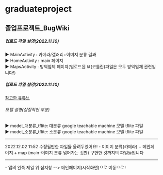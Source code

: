 # graduateproject
<h2>졸업프로젝트_BugWiki</h2>
<h5>업로드 파일 설명(2022.11.10)</h5>

▶ MainActivity : 카메라/갤러리+이미지 분류 결과 <br>
▶ HomeActivity : main 페이지<br>
▶ MapsActivity : 방역업체 페이지(업로드된 kt(코틀린)파일은 모두 방역업체 관련입니다!)<br>



<h5>업로드 파일 설명(2022.11.10)</h5>
<a href="https://www.youtube.com/watch?v=L2UeBBbQFx4">참고한 유튜브<a><br>
<h6>모델 설명(실질적인 부분)</h6>
▶ model_대분류_tflite: 대분류 google teachable machine 모델 tflite 파일 <br>
▶ model_소분류_tflite: 소분류 google teachable machine 모델 tflite 파일 <br>

<hr>
2022.12.02 11:52 수정될만한 파일들 올려두었어요! - 이미지 분류(카메라) + 메인페이지 + map (main-이미지 분류 넘어가는 것만) 구현한 것까지의 파일들입니다

<hr>
- 앱의 왼쪽 제일 위 삼지창 --> 메인페이지(시작화면)으로 이동으로 !

